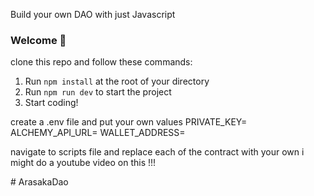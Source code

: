 Build your own DAO with just Javascript

### **Welcome 👋**
clone this repo and follow these commands:

1. Run `npm install` at the root of your directory
2. Run `npm run dev` to start the project
3. Start coding!

create a .env file  and put your own values 
PRIVATE_KEY=
ALCHEMY_API_URL=
WALLET_ADDRESS=

navigate to scripts file and replace each of the contract with your own
i might do a youtube video on this !!!


#   A r a s a k a D a o  
 